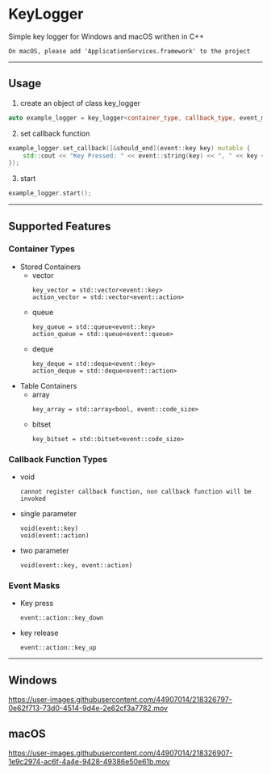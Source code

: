 # KeyLogger
Simple key logger for Windows and macOS writhen in C++
~~~
On macOS, please add 'ApplicationServices.framework' to the project
~~~
-----
## Usage  
1. create an object of class key_logger
```c++
auto example_logger = key_logger<container_type, callback_type, event_mask>();
```
2. set callback function  
```c++
example_logger.set_callback([&should_end](event::key key) mutable {
    std::cout << "Key Pressed: " << event::string(key) << ", " << key << std::endl;
});
```
3. start
 ```c++
example_logger.start();
```
-----
## Supported Features  
### Container Types
- Stored Containers
  - vector
    ~~~
    key_vector = std::vector<event::key>
    action_vector = std::vector<event::action>
    ~~~
  - queue
    ~~~
    key_queue = std::queue<event::key>
    action_queue = std::queue<event::queue>
    ~~~
  - deque
    ~~~
    key_deque = std::deque<event::key>
    action_deque = std::deque<event::action>
    ~~~
- Table Containers
  - array
    ~~~
    key_array = std::array<bool, event::code_size>
    ~~~
  - bitset
    ~~~
    key_bitset = std::bitset<event::code_size>
    ~~~
  
### Callback Function Types
- void
  ~~~
  cannot register callback function, non callback function will be invoked
  ~~~
- single parameter
  ~~~
  void(event::key)
  void(event::action)
  ~~~
- two parameter
  ~~~
  void(event::key, event::action)
  ~~~
  
### Event Masks
- Key press
  ~~~
  event::action::key_down
  ~~~
- key release
  ~~~
  event::action::key_up
  ~~~

-----
## Windows

https://user-images.githubusercontent.com/44907014/218326797-0e62f713-73d0-4514-9d4e-2e62cf3a7782.mov  
  
## macOS

https://user-images.githubusercontent.com/44907014/218326907-1e9c2974-ac6f-4a4e-9428-49386e50e61b.mov
